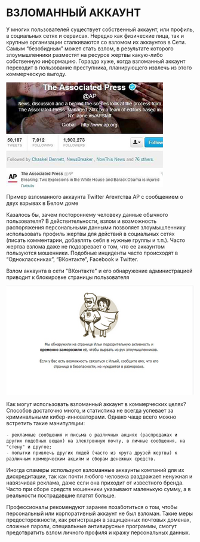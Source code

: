 # ВЗЛОМАННЫЙ АККАУНТ

У многих пользователей существует собственный аккаунт, или профиль, в социальных сетях и сервисах. Нередко как физические лица, так и крупные организации сталкиваются со взломом их аккаунтов в Сети. Самым “безобидным” может стать взлом, в результате которого злоумышленники разместят на ресурсе жертвы какую-либо собственную информацию. Гораздо хуже, когда взломанный аккаунт переходит в пользование преступника, планирующего извлечь из этого коммерческую выгоду.

![ример взломанного аккаунта Twitter](assets/ap_twitter.png)

Пример взломанного аккаунта Twitter Агентства AP с сообщением о двух взрывах в Белом доме

Казалось бы, зачем постороннему человеку данные обычного пользователя? В действительности, взлом и возможность распоряжения персональными данными позволяет злоумышленнику использовать профиль жертвы для действий в социальных сетях (писать комментарии, добавлять себя в нужные группы и т.п.). Часто жертва взлома даже не подозревает о том, что ее аккаунтом пользуются мошенники. Подобные инциденты часто происходят в “Одноклассниках”, “ВКонтакте”, Facebook и Twitter.

Взлом аккаунта в сети "ВКонтакте" и его обнаружение администрацией приводит к блокировке страницы пользователя

![ВКонтакте](assets/vkontakte_ex.png)

Как могут использовать взломанный аккаунт в коммерческих целях? Способов достаточно много, и статистика не всегда успевает за криминальными кибер-инноваторами. Однако чаще всего можно встретить такие манипуляции:

    - рекламные сообщения и письма о различных акциях (распродажах и других подобных вещах) на электронную почту, в личные сообщения, на "стену" и другое;
    - попытки привлечь других людей (часто из круга друзей жертвы) к различным коммерческим акциям и сборам денежных средств.

Иногда спамеры используют взломанные аккаунты компаний для их дискредитации, так как почти любого человека раздражает ненужная и навязчивая реклама, даже если она приходит от известного бренда. Часто при сборе средств мошенники указывают маленькую сумму, а в реальности пострадавшие платят больше.

Профессионалы рекомендуют заранее позаботиться о том, чтобы персональный или корпоративный аккаунт не был взломан. Такие меры предосторожности, как регистрация в защищенных почтовых доменах, сложные пароли, специальные антивирусные программы, смогут предотвратить взлом личного профиля и кражу персональных данных.
